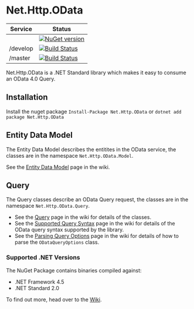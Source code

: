 Net.Http.OData
==============

|Service|Status|
|-------|------|
||[![NuGet version](https://badge.fury.io/nu/Net.Http.OData.svg)](http://badge.fury.io/nu/Net.Http.OData)|
|/develop|[![Build Status](https://dev.azure.com/trevorpilley/Net.Http.OData/_apis/build/status/Net-Http-OData.Net.Http.OData?branchName=develop)](https://dev.azure.com/trevorpilley/Net.Http.OData/_build/latest?definitionId=19&branchName=develop)|
|/master|[![Build Status](https://dev.azure.com/trevorpilley/Net.Http.OData/_apis/build/status/Net-Http-OData.Net.Http.OData?branchName=master)](https://dev.azure.com/trevorpilley/Net.Http.OData/_build/latest?definitionId=19&branchName=master)|

Net.Http.OData is a .NET Standard library which makes it easy to consume an OData 4.0 Query.

## Installation

Install the nuget package `Install-Package Net.Http.OData` or `dotnet add package Net.Http.OData`

## Entity Data Model

The Entity Data Model describes the entitites in the OData service, the classes are in the namespace `Net.Http.OData.Model`.

See the [Entity Data Model](https://github.com/Net-Http-OData/Net.Http.OData/wiki/Entity-Data-Model) page in the wiki.

## Query

The Query classes describe an OData Query request, the classes are in the namespace `Net.Http.OData.Query`.

* See the [Query](https://github.com/Net-Http-OData/Net.Http.OData/wiki/Query) page in the wiki for details of the classes.
* See the [Supported Query Syntax](https://github.com/Net-Http-OData/Net.Http.OData/wiki/Supported-Query-Syntax) page in the wiki for details of the OData query syntax supported by the library.
* See the [Parsing Query Options](https://github.com/Net-Http-OData/Net.Http.OData/wiki/Parsing-Query-Options) page in the wiki for details of how to parse the `ODataQueryOptions` class.

### Supported .NET Versions

The NuGet Package contains binaries compiled against:

* .NET Framework 4.5
* .NET Standard 2.0

To find out more, head over to the [Wiki](https://github.com/Net-Http-OData/Net.Http.OData/wiki).
